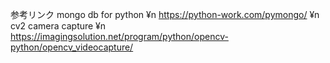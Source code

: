 参考リンク
mongo db for python
¥n
https://python-work.com/pymongo/
¥n
cv2 camera capture
¥n
https://imagingsolution.net/program/python/opencv-python/opencv_videocapture/
